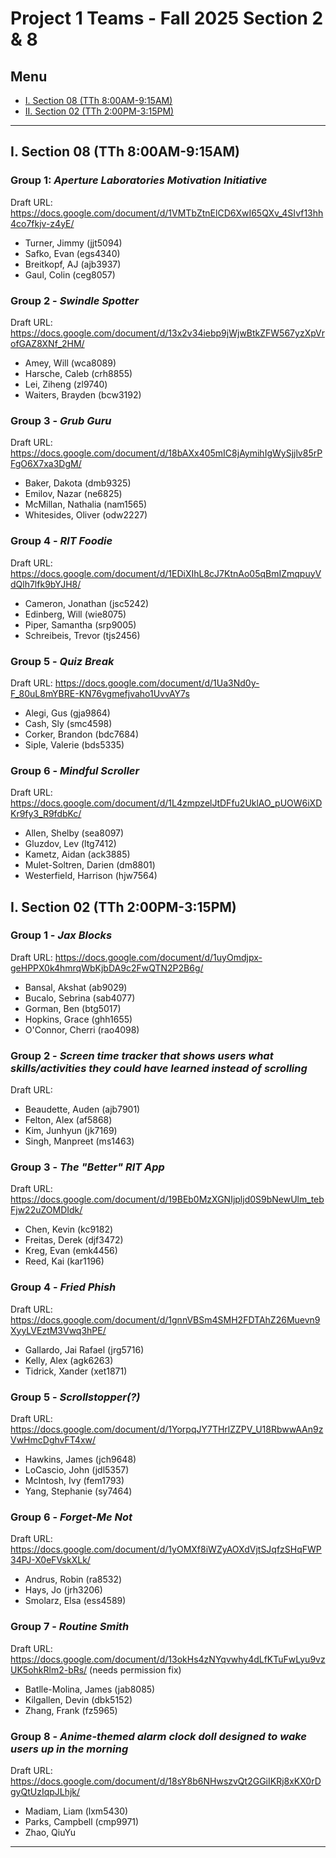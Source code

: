 # Project 1 Teams - Fall 2025 Section 2 & 8

## Menu
- [I. Section 08 (TTh 8:00AM-9:15AM)](#ii-section-08-tth-800am-915am)
- [II. Section 02 (TTh 2:00PM-3:15PM)](#i-section-02-tth-200pm-315pm)  

---

## I. Section 08 (TTh 8:00AM-9:15AM)

### Group 1: *Aperture Laboratories Motivation Initiative*
Draft URL: https://docs.google.com/document/d/1VMTbZtnElCD6XwI65QXv_4SIvf13hh4co7fkjv-z4yE/
- Turner, Jimmy (jjt5094)
- Safko, Evan (egs4340)
- Breitkopf, AJ (ajb3937)
- Gaul, Colin (ceg8057)

### Group 2 - *Swindle Spotter*
Draft URL: https://docs.google.com/document/d/13x2v34iebp9jWjwBtkZFW567yzXpVrofGAZ8XNf_2HM/
- Amey, Will (wca8089)
- Harsche, Caleb (crh8855)
- Lei, Ziheng (zl9740)
- Waiters, Brayden (bcw3192)

### Group 3 - *Grub Guru*
Draft URL: https://docs.google.com/document/d/18bAXx405mIC8jAymihIgWySjjlv85rPFgO6X7xa3DgM/
- Baker, Dakota (dmb9325)
- Emilov, Nazar (ne6825)
- McMillan, Nathalia (nam1565)
- Whitesides, Oliver (odw2227)

### Group 4 - *RIT Foodie*
Draft URL: https://docs.google.com/document/d/1EDiXIhL8cJ7KtnAo05qBmIZmqpuyVdQlh7lfk9bYJH8/
- Cameron, Jonathan (jsc5242)
- Edinberg, Will (wie8075)
- Piper, Samantha (srp9005)
- Schreibeis, Trevor (tjs2456)

### Group 5 - *Quiz Break*
Draft URL: https://docs.google.com/document/d/1Ua3Nd0y-F_80uL8mYBRE-KN76vgmefjvaho1UvvAY7s
- Alegi, Gus (gja9864)
- Cash, Sly (smc4598)
- Corker, Brandon (bdc7684)
- Siple, Valerie (bds5335)

### Group 6 - *Mindful Scroller*
Draft URL: https://docs.google.com/document/d/1L4zmpzelJtDFfu2UklAO_pUOW6iXDKr9fy3_R9fdbKc/
- Allen, Shelby (sea8097)
- Gluzdov, Lev (ltg7412)
- Kametz, Aidan (ack3885)
- Mulet-Soltren, Darien (dm8801)
- Westerfield, Harrison (hjw7564)

## I. Section 02 (TTh 2:00PM-3:15PM)

### Group 1 - *Jax Blocks*
Draft URL: https://docs.google.com/document/d/1uyOmdjpx-geHPPX0k4hmrqWbKjbDA9c2FwQTN2P2B6g/
- Bansal, Akshat (ab9029)
- Bucalo, Sebrina (sab4077)
- Gorman, Ben (btg5017)
- Hopkins, Grace (ghh1655)
- O'Connor, Cherri (rao4098)

### Group 2 - *Screen time tracker that shows users what skills/activities they could have learned instead of scrolling*
Draft URL: 
- Beaudette, Auden (ajb7901)
- Felton, Alex (af5868)
- Kim, Junhyun (jk7169)
- Singh, Manpreet (ms1463)

### Group 3 - *The "Better" RIT App*
Draft URL: https://docs.google.com/document/d/19BEb0MzXGNIjpljd0S9bNewUlm_tebFjw22uZOMDIdk/
- Chen, Kevin (kc9182)
- Freitas, Derek (djf3472)
- Kreg, Evan (emk4456)
- Reed, Kai (kar1196)

### Group 4 - *Fried Phish*
Draft URL: https://docs.google.com/document/d/1gnnVBSm4SMH2FDTAhZ26Muevn9XyyLVEztM3Vwq3hPE/
- Gallardo, Jai Rafael (jrg5716)
- Kelly, Alex (agk6263)
- Tidrick, Xander (xet1871)

### Group 5 - *Scrollstopper(?)*
Draft URL: https://docs.google.com/document/d/1YorpqJY7THrlZZPV_U18RbwwAAn9zVwHmcDghvFT4xw/
- Hawkins, James (jch9648)
- LoCascio, John (jdl5357)
- McIntosh, Ivy (fem1793)
- Yang, Stephanie (sy7464)

### Group 6 - *Forget-Me Not*
Draft URL: https://docs.google.com/document/d/1yOMXf8iWZyAOXdVjtSJqfzSHqFWP34PJ-X0eFVskXLk/
- Andrus, Robin (ra8532)
- Hays, Jo (jrh3206)
- Smolarz, Elsa (ess4589)

### Group 7 - *Routine Smith*
Draft URL: https://docs.google.com/document/d/13okHs4zNYqvwhy4dLfKTuFwLyu9vzUK5ohkRlm2-bRs/ (needs permission fix)
- Batlle-Molina, James (jab8085)
- Kilgallen, Devin (dbk5152)
- Zhang, Frank (fz5965)

### Group 8 - *Anime-themed alarm clock doll designed to wake users up in the morning*
Draft URL: https://docs.google.com/document/d/18sY8b6NHwszvQt2GGiIKRj8xKX0rDgyQtUzIqpJLhjk/
- Madiam, Liam (lxm5430)
- Parks, Campbell (cmp9971)
- Zhao, QiuYu

---
